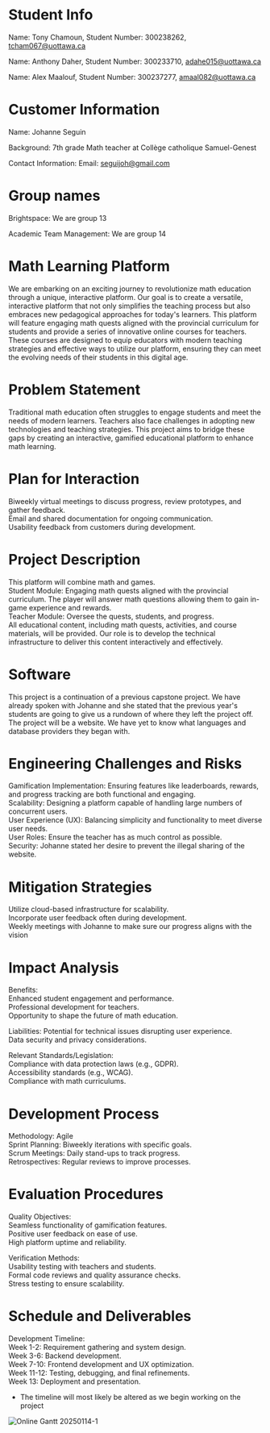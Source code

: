 # Student Info

Name: Tony Chamoun, Student Number: 300238262, tcham067@uottawa.ca  

Name: Anthony Daher, Student Number: 300233710, adahe015@uottawa.ca

Name: Alex Maalouf, Student Number: 300237277, amaal082@uottawa.ca


# Customer Information

Name: Johanne Seguin

Background: 7th grade Math teacher at Collège catholique Samuel-Genest

Contact Information: Email: seguijoh@gmail.com

# Group names

Brightspace: We are group 13

Academic Team Management: We are group 14

# Math Learning Platform

We are embarking on an exciting journey to revolutionize math education through a unique, interactive platform. Our goal is to create a versatile, interactive platform that not only simplifies the teaching process but also embraces new pedagogical approaches for today's learners. This platform will feature engaging math quests aligned with the provincial curriculum for students and provide a series of innovative online courses for teachers. These courses are designed to equip educators with modern teaching strategies and effective ways to utilize our platform, ensuring they can meet the evolving needs of their students in this digital age.

# Problem Statement

Traditional math education often struggles to engage students and meet the needs of modern learners. Teachers also face challenges in adopting new technologies and teaching strategies. This project aims to bridge these gaps by creating an interactive, gamified educational platform to enhance math learning.

# Plan for Interaction
Biweekly virtual meetings to discuss progress, review prototypes, and gather feedback.  
Email and shared documentation for ongoing communication.  
Usability feedback from customers during development.  

# Project Description
This platform will combine math and games.  
Student Module: Engaging math quests aligned with the provincial curriculum. The player will answer math questions allowing them to gain in-game experience and rewards.  
Teacher Module: Oversee the quests, students, and progress.  
All educational content, including math quests, activities, and course materials, will be provided. Our role is to develop the technical infrastructure to deliver this content interactively and effectively.  

# Software
This project is a continuation of a previous capstone project. We have already spoken with Johanne and she stated that the previous year's students are going to give us a rundown of where they left the project off. The project will be a website. We have yet to know what languages and database providers they began with. 

# Engineering Challenges and Risks
Gamification Implementation: Ensuring features like leaderboards, rewards, and progress tracking are both functional and engaging.  
Scalability: Designing a platform capable of handling large numbers of concurrent users.  
User Experience (UX): Balancing simplicity and functionality to meet diverse user needs.  
User Roles: Ensure the teacher has as much control as possible.  
Security: Johanne stated her desire to prevent the illegal sharing of the website.  


# Mitigation Strategies
Utilize cloud-based infrastructure for scalability.  
Incorporate user feedback often during development.  
Weekly meetings with Johanne to make sure our progress aligns with the vision  

# Impact Analysis
Benefits:  
Enhanced student engagement and performance.  
Professional development for teachers.  
Opportunity to shape the future of math education.  

Liabilities:
Potential for technical issues disrupting user experience.  
Data security and privacy considerations.  

Relevant Standards/Legislation:  
Compliance with data protection laws (e.g., GDPR).  
Accessibility standards (e.g., WCAG).  
Compliance with math curriculums.  

# Development Process
Methodology: Agile  
Sprint Planning: Biweekly iterations with specific goals.  
Scrum Meetings: Daily stand-ups to track progress.  
Retrospectives: Regular reviews to improve processes.  

# Evaluation Procedures
Quality Objectives:  
Seamless functionality of gamification features.  
Positive user feedback on ease of use.  
High platform uptime and reliability.  

Verification Methods:  
Usability testing with teachers and students.  
Formal code reviews and quality assurance checks.  
Stress testing to ensure scalability.  

# Schedule and Deliverables
Development Timeline:  
Week 1-2: Requirement gathering and system design.  
Week 3-6: Backend development.  
Week 7-10: Frontend development and UX optimization.  
Week 11-12: Testing, debugging, and final refinements.  
Week 13: Deployment and presentation.  
* The timeline will most likely be altered as we begin working on the project

![Online Gantt 20250114-1](https://github.com/user-attachments/assets/b06bc242-3e5a-44df-98e6-8d7cc43c5794)



